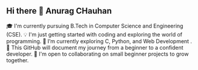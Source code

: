 ## Hi there 👋 Anurag CHauhan 
🎓 I'm currently pursuing B.Tech in Computer Science and Engineering (CSE).
💡 I'm just getting started with coding and exploring the world of programming.
🚀 I’m currently exploring  C, Python, and Web Development .
📘 This GitHub will document my journey from a beginner to a confident developer.
🔧 I'm open to collaborating on small beginner projects to grow together.
<!--
**AnuragChauhan-tech/AnuragChauhan-tech** is a ✨ _special_ ✨ repository because its `README.md` (this file) appears on your GitHub profile.

Here are some ideas to get you started:

- 🔭 I’m currently working on ...
- 🌱 I’m currently learning ...
- 👯 I’m looking to collaborate on ...
- 🤔 I’m looking for help with ...
- 💬 Ask me about ...
- 📫 How to reach me: ...
- 😄 Pronouns: ...
- ⚡ Fun fact: ...
-->
